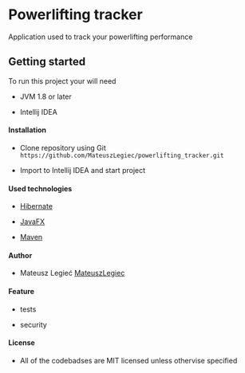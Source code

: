 # Powerlifting tracker

Application used to track your powerlifting  performance

## Getting started

To run this project your will need

- JVM 1.8 or later

- Intellij IDEA

#### Installation

- Clone repository using Git `https://github.com/MateuszLegiec/powerlifting_tracker.git`

- Import to Intellij IDEA and start project

#### Used technologies

- [Hibernate](https://hibernate.org/)

- [JavaFX](https://openjfx.io/)

- [Maven](https://maven.apache.org/)

#### Author 

- Mateusz Legieć [MateuszLegiec](https://github.com/MateuszLegiec)

#### Feature

- tests 

- security

#### License

- All of the  codebadses are MIT licensed unless othervise specified